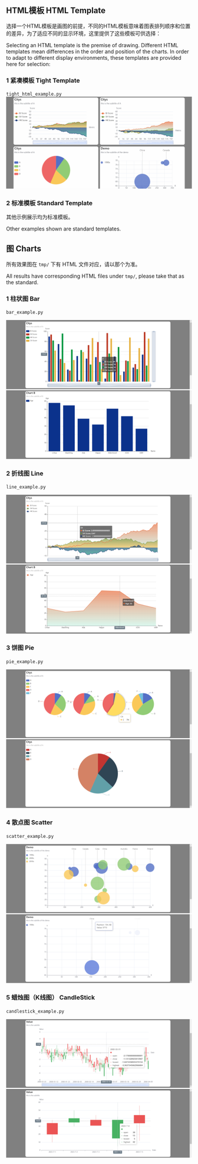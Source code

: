 ## HTML模板 HTML Template
选择一个HTML模板是画图的前提，不同的HTML模板意味着图表排列顺序和位置的差异，为了适应不同的显示环境，这里提供了这些模板可供选择：

Selecting an HTML template is the premise of drawing. Different HTML templates mean differences in the order and position of the charts. In order to adapt to different display environments, these templates are provided here for selection:
### 1 紧凑模板 Tight Template
`tight_html_example.py`
![tight_html_example](imgs/tight_html_example.gif)

### 2 标准模板 Standard Template
其他示例展示均为标准模板。

Other examples shown are standard templates.

## 图 Charts 

所有效果图在 `tmp/` 下有 HTML 文件对应，请以那个为准。

All results have corresponding HTML files under `tmp/`, please take that as the standard.

### 1 柱状图 Bar
`bar_example.py`

![barexample01](imgs/bar_example_01.png)
![barexample02](imgs/bar_example_02.png)

### 2 折线图 Line
`line_example.py`

![lineexample01](imgs/line_example_01.png)
![lineexample02](imgs/line_example_02.png)


### 3 饼图 Pie
`pie_example.py`

![pieexample01](imgs/pie_example_01.png)
![pieexample02](imgs/pie_example_02.png)

### 4 散点图 Scatter
`scatter_example.py`

![scatterexample01](imgs/scatter_example_01.png)
![scatterexample02](imgs/scatter_example_02.png)


### 5 蜡烛图（K线图） CandleStick
`candlestick_example.py`

![candlestick01](imgs/candlestick_example_01.png)
![candlestick02](imgs/candlestick_example_02.png)